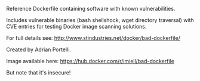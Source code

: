 Reference Dockerfile containing software with known vulnerabilities.

Includes vulnerable binaries (bash shellshock, wget directory traversal) with
CVE entries for testing Docker image scanning solutions.

For full details see: http://www.stindustries.net/docker/bad-dockerfile/

Created by Adrian Portelli.

Image available here: https://hub.docker.com/r/imiell/bad-dockerfile

But note that it's insecure!
